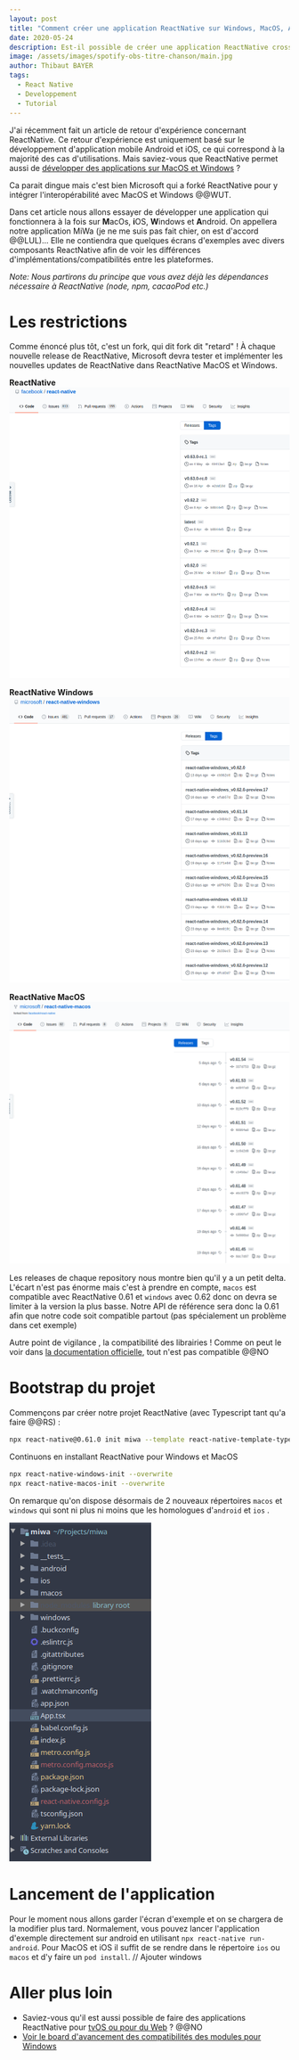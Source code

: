 ```yaml
---
layout: post
title: "Comment créer une application ReactNative sur Windows, MacOS, Android et iOS"
date: 2020-05-24
description: Est-il possible de créer une application ReactNative cross-platform sur Windows, MacOS, Android et iOS ? Voyons ce que ReactNative a dans le ventre.
image: /assets/images/spotify-obs-titre-chanson/main.jpg
author: Thibaut BAYER
tags: 
  - React Native
  - Developpement
  - Tutorial
---
```

J'ai récemment fait un article de retour d'expérience concernant ReactNative.
Ce retour d'expérience est uniquement basé sur le développement d'application mobile Android et iOS, ce qui correspond à la majorité des cas d'utilisations.
Mais saviez-vous que ReactNative permet aussi de [développer des applications sur MacOS et Windows](https://microsoft.github.io/react-native-windows/) ?

Ca parait dingue mais c'est bien Microsoft qui a forké ReactNative pour y intégrer l'interopérabilité avec MacOS et Windows @@WUT.

Dans cet article nous allons essayer de développer une application qui fonctionnera à la fois sur **M**acOs, **i**OS, **W**indows et **A**ndroid.
On appellera notre application MiWa (je ne me suis pas fait chier, on est d'accord @@LUL)...
Elle ne contiendra que quelques écrans d'exemples avec divers composants ReactNative afin de voir les différences d'implémentations/compatibilités entre les plateformes.

*Note: Nous partirons du principe que vous avez déjà les dépendances nécessaire à ReactNative (node, npm, cacaoPod etc.)*

# Les restrictions
Comme énoncé plus tôt, c'est un fork, qui dit fork dit "retard" !
À chaque nouvelle release de ReactNative, Microsoft devra tester et implémenter les nouvelles updates de ReactNative dans ReactNative MacOS et Windows.

**ReactNative**
![](/assets/images/comment-creer-application-react-native-windows-mac-android-ios/release-react-native.png)

**ReactNative Windows**
![](/assets/images/comment-creer-application-react-native-windows-mac-android-ios/release-react-native-windows.png)

**ReactNative MacOS**
![](/assets/images/comment-creer-application-react-native-windows-mac-android-ios/release-react-native-macos.png)

Les releases de chaque repository nous montre bien qu'il y a un petit delta.
L'écart n'est pas énorme mais c'est à prendre en compte, `macos` est compatible avec ReactNative 0.61 et `windows` avec 0.62 donc on devra se limiter à la version la plus basse.
Notre API de référence sera donc la 0.61 afin que notre code soit compatible partout (pas spécialement un problème dans cet exemple)

Autre point de vigilance , la compatibilité des librairies !
Comme on peut le voir dans [la documentation officielle](https://microsoft.github.io/react-native-windows/docs/parity-status#supported-community-modules), tout n'est pas compatible @@NO

# Bootstrap du projet
Commençons par créer notre projet ReactNative (avec Typescript tant qu'a faire @@RS) :
```BASH
npx react-native@0.61.0 init miwa --template react-native-template-typescript@6.3.16
```

Continuons en installant ReactNative pour Windows et MacOS

```BASH
npx react-native-windows-init --overwrite
npx react-native-macos-init --overwrite
```

On remarque qu'on dispose désormais de 2 nouveaux répertoires `macos` et `windows` qui sont ni plus ni moins que les homologues d'`android` et `ios` .

![](/assets/images/comment-creer-application-react-native-windows-mac-android-ios/install-tree.png)

# Lancement de l'application
Pour le moment nous allons garder l'écran d'exemple et on se chargera de la modifier plus tard.
Normalement, vous pouvez lancer l'application d'exemple directement sur android en utilisant `npx react-native run-android`.
Pour MacOS et iOS il suffit de se rendre dans le répertoire `ios` ou `macos` et d'y faire un `pod install`.
// Ajouter windows

# Aller plus loin
* Saviez-vous qu'il est aussi possible de faire des applications ReactNative pour [tvOS ou pour du Web](https://reactnative.dev/docs/out-of-tree-platforms#__docusaurus) ? @@NO
* [Voir le board d'avancement des compatibilités des modules pour Windows](https://github.com/microsoft/react-native-windows/projects/23)
